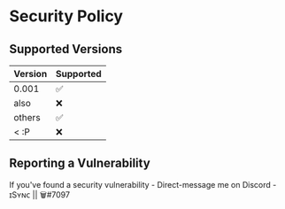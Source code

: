 # Security Policy

## Supported Versions



| Version | Supported          |
| ------- | ------------------ |
| 0.001   | :white_check_mark: |
| also   | :x:                |
| others   | :white_check_mark: |
| < :P   | :x:                |

## Reporting a Vulnerability

If you've found a security vulnerability - Direct-message me on Discord - ɪSʏɴᴄ || 🗑#7097

